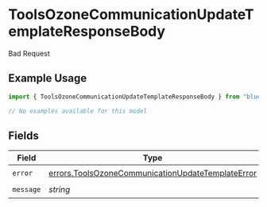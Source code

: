 # ToolsOzoneCommunicationUpdateTemplateResponseBody

Bad Request

## Example Usage

```typescript
import { ToolsOzoneCommunicationUpdateTemplateResponseBody } from "bluesky/models/errors";

// No examples available for this model
```

## Fields

| Field                                                                                                                  | Type                                                                                                                   | Required                                                                                                               | Description                                                                                                            |
| ---------------------------------------------------------------------------------------------------------------------- | ---------------------------------------------------------------------------------------------------------------------- | ---------------------------------------------------------------------------------------------------------------------- | ---------------------------------------------------------------------------------------------------------------------- |
| `error`                                                                                                                | [errors.ToolsOzoneCommunicationUpdateTemplateError](../../models/errors/toolsozonecommunicationupdatetemplateerror.md) | :heavy_check_mark:                                                                                                     | N/A                                                                                                                    |
| `message`                                                                                                              | *string*                                                                                                               | :heavy_check_mark:                                                                                                     | N/A                                                                                                                    |